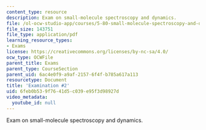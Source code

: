 ```yaml
---
content_type: resource
description: Exam on small-molecule spectroscopy and dynamics.
file: /ol-ocw-studio-app/courses/5-80-small-molecule-spectroscopy-and-dynamics-fall-2008/6feb0b539f7641d5c039e95f3d98927d_exam2_1977.pdf
file_size: 143751
file_type: application/pdf
learning_resource_types:
- Exams
license: https://creativecommons.org/licenses/by-nc-sa/4.0/
ocw_type: OCWFile
parent_title: Exams
parent_type: CourseSection
parent_uid: 6ac4e0f9-a9af-2157-6f4f-b785a617a113
resourcetype: Document
title: 'Examination #2'
uid: 6feb0b53-9f76-41d5-c039-e95f3d98927d
video_metadata:
  youtube_id: null
---
```

Exam on small-molecule spectroscopy and dynamics.